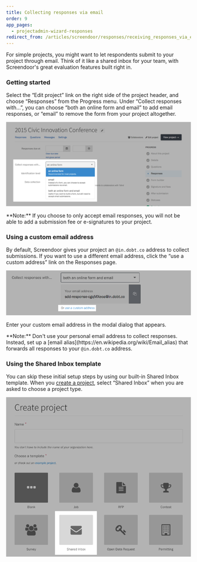 ```yaml
---
title: Collecting responses via email
order: 9
app_pages:
  - projectadmin-wizard-responses
redirect_from: /articles/screendoor/responses/receiving_responses_via_email.html
---
```


For simple projects, you might want to let respondents submit to your project through email. Think of it like a shared inbox for your team, with Screendoor's great evaluation features built right in.

### Getting started

Select the &ldquo;Edit project&rdquo; link on the right side of the project header, and choose &ldquo;Responses&rdquo; from the Progress menu. Under &ldquo;Collect responses with&hellip;&rdquo;, you can choose &ldquo;both an online form and email&rdquo; to add email responses, or &ldquo;email&rdquo; to remove the form from your project altogether.

![Enabling email responses.](../images/email_responses_1.png)

<div class='alert'>
    **Note:** If you choose to only accept email responses, you will not be able to add a submission fee or e-signatures to your project.
</div>

### Using a custom email address

By default, Screendoor gives your project an <code>@in.dobt.co</code> address to collect submissions. If you want to use a different email address, click the &ldquo;use a custom address&rdquo; link on the Responses page.

![Entering a custom email address.](../images/email_responses_2.png)

Enter your custom email address in the modal dialog that appears.

<div class='alert'>
    **Note:** Don't use your personal email address to collect responses. Instead, set up a [email alias](https://en.wikipedia.org/wiki/Email_alias) that forwards all responses to your <code>@in.dobt.co</code> address.
</div>

### Using the Shared Inbox template

You can skip these initial setup steps by using our built-in Shared Inbox template. When you [create a project](/articles/screendoor/projects/creating_a_project.html), select &ldquo;Shared Inbox&rdquo; when you are asked to choose a project type.

![The Shared Inbox template.](../images/email_responses_3.png)
